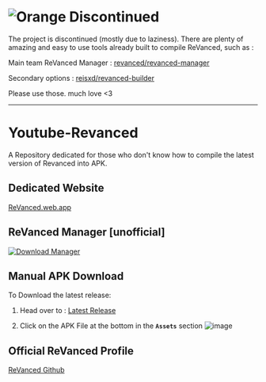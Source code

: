 
# ![Orange](https://i.imgur.com/QMmap0Y.png) Discontinued
The project is discontinued (mostly due to laziness). There are plenty of amazing and easy to use tools already built to compile ReVanced, such as :

Main team ReVanced Manager :
[revanced/revanced-manager](https://github.com/revanced/revanced-manager)

Secondary options : 
[reisxd/revanced-builder](https://github.com/reisxd/revanced-builder)

Please use those.
much love <3

______

# Youtube-Revanced
A Repository dedicated for those who don't know how to compile the latest version of Revanced into APK.

## Dedicated Website
[ReVanced.web.app](https://revanced.web.app)

## ReVanced Manager [unofficial]
[![Download Manager](https://user-images.githubusercontent.com/47919702/179836460-a12b3b27-a18a-4920-a133-993fa457ab93.png)](https://github.com/H4zh4n/Youtube-Revanced/raw/main/revanced_manager.apk)


## Manual APK Download 
To Download the latest release:
1. Head over to :
[Latest Release](https://github.com/H4zh4n/Youtube-Revanced/releases/latest)

2. Click on the APK File at the bottom in the **`Assets`** section
![image](https://user-images.githubusercontent.com/47919702/179405594-b34003a8-415d-4480-9fe9-1214a98d18be.png)


## Official ReVanced Profile
[ReVanced Github](https://github.com/revanced)
